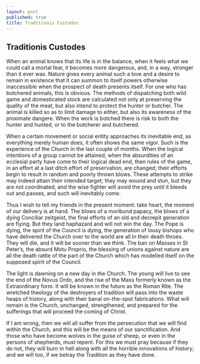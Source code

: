 ```yaml
---
layout: post
published: true
title: Traditionis Custodes
---
```

## Traditionis Custodes

When an animal knows that its life is in the balance, when it feels what we could call a mortal fear, it becomes more dangerous, and, in a way, stronger than it ever was. Nature gives every animal such a love and a desire to remain in existence that it can summon to itself powers otherwise inaccessible when the prospect of death presents itself. For one who has butchered animals, this is obvious. The methods of dispatching both wild game and domesticated stock are calculated not only at preserving the quality of the meat, but also intend to protect the hunter or butcher. The animal is killed so as to limit damage to either, but also its awareness of the proximate dangere. When the work is botched there is risk to both the hunter and hunted, or to the butcherer and butchered.

When a certain movement or social entity approaches its inevitable end, as everything merely human does, it often shows the same vigor. Such is the experience of the Church in the last couple of months. When the logical intentions of a group cannot be attained, when the absurdities of an ecclesial party have come to their logical dead end, then rules of the game, in an effort at a last ditch effort of preservation, are changed; their efforts begin to result in random and poorly thrown blows. These attempts to strike may indeed attain their intended target; they may wound and stun, but they are not coordinated, and the wise fighter will avoid the prey until it bleeds out and passes, and such will inevitably come.

Thus I wish to tell my friends in the present moment: take heart, the moment of our delivery is at hand. The blows of a moribund papacy, the blows of a dying Conciliar zeitgeist, the final efforts of an old and decrepit generation are flying. But they land haphazard and will not win the day. The Pope is dying, the spirit of the Council is dying, the generation of lousy bishops who have delivered the Church over to the world are all in their death throes. They will die, and it will be sooner than we think. The ban on Masses in St Peter’s, the absurd Motu Proprio, the blessing of unions against nature are all the death rattle of the part of the Church which has modelled itself on the supposed spirit of the Council. 

The light is dawning on a new day in the Church. The young will live to see the end of the Novus Ordo, and the rise of the Mass formerly known as the Extraordinary form. It will be known in the future as the Roman Rite. The wretched theology of the destroyers of tradition will pass into the waste heaps of history, along with their banal on-the-spot fabrications. What will remain is the Church, unchanged, strengthened, and prepared for the sufferings that will proceed the coming of Christ.

If I am wrong, then we will all suffer from the persecution that we will find within the Church, and this will be the means of our sanctification. And those who have become wolves in the guise of sheep, or even in the persons of shepherds, must repent. For this we must pray because if they do not, they will burn in hell along with all the horrible innovations of history; and we will too, if we betray the Tradition as they have done.

